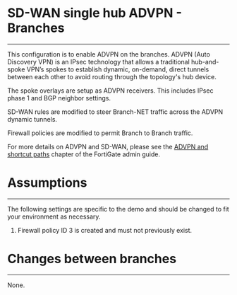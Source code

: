 # SD-WAN single hub ADVPN - Branches
------------

This configuration is to enable ADVPN on the branches. ADVPN (Auto Discovery VPN) is an IPsec technology that allows a traditional hub-and-spoke VPN’s spokes to establish dynamic, on-demand, direct tunnels between each other to avoid routing through the topology's hub device.

The spoke overlays are setup as ADVPN receivers. This includes IPsec phase 1 and BGP neighbor settings.

SD-WAN rules are modified to steer Branch-NET traffic across the ADVPN dynamic tunnels.

Firewall policies are modified to permit Branch to Branch traffic.

For more details on ADVPN and SD-WAN, please see the [ADVPN and shortcut paths](link) chapter of the FortiGate admin guide.

# Assumptions
-------------

The following settings are specific to the demo and should be changed to fit your environment as necessary.

1) Firewall policy ID 3 is created and must not previously exist.


# Changes between branches
-------------
None.
